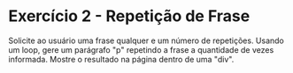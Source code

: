 # Exercício 2 - Repetição de Frase
Solicite ao usuário uma frase qualquer e um número de repetições.
Usando um loop, gere um parágrafo "p" repetindo a frase a quantidade de vezes informada.
Mostre o resultado na página dentro de uma "div".